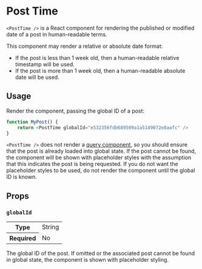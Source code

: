 Post Time
=========

`<PostTime />` is a React component for rendering the published or modified date of a post in human-readable terms.

This component may render a relative or absolute date format:

- If the post is less than 1 week old, then a human-readable relative timestamp
  will be used.
- If the post is more than 1 week old, then a human-readable absolute date will
  be used.

## Usage

Render the component, passing the global ID of a post:

```js
function MyPost() {
	return <PostTime globalId="e532356fdb689509a1a5149072e8aafc" />
}
```

`<PostTime />` does not render a [query component](https://github.com/Automattic/wp-calypso/blob/master/docs/our-approach-to-data.md#query-components), so you should ensure that the post is already loaded into global state. If the post cannot be found, the component will be shown with placeholder styles with the assumption that this indicates the post is being requested. If you do not want the placeholder styles to be used, do not render the component until the global ID is known.

## Props

### `globalId`

<table>
	<tr><th>Type</th><td>String</td></tr>
	<tr><th>Required</th><td>No</td></tr>
</table>

The global ID of the post. If omitted or the associated post cannot be found in global state, the component is shown with placeholder styling.
